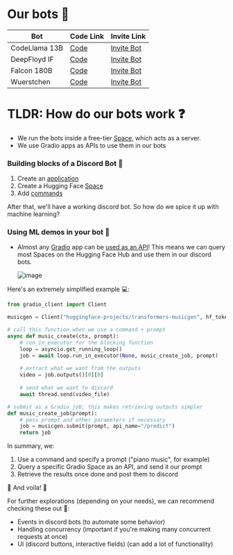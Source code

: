 # Our bots 🤖
| Bot | Code Link | Invite Link |
| -------- | -------- | -------- |
| CodeLlama 13B   | [Code](https://huggingface.co/spaces/huggingface-projects/codellama-bot)   | [Invite Bot](https://discord.com/api/oauth2/authorize?client_id=1152238037355474964&permissions=309237647360&scope=bot)   |
| DeepFloyd IF  | [Code](https://huggingface.co/spaces/huggingface-projects/deepfloydif-bot)   | [Invite Bot](https://discord.com/api/oauth2/authorize?client_id=1154395078735953930&permissions=51200&scope=bot)   |
| Falcon 180B  | [Code](https://huggingface.co/spaces/huggingface-projects/falcon180b-bot)   | [Invite Bot](https://discord.com/api/oauth2/authorize?client_id=1155169841276260546&permissions=326417516544&scope=bot)   |
| Wuerstchen  | [Code](https://huggingface.co/spaces/huggingface-projects/wuerstchen-bot)   | [Invite Bot](https://discord.com/api/oauth2/authorize?client_id=1155489509518098565&permissions=51200&scope=bot)   |


# TLDR: How do our bots work ❓

- We run the bots inside a free-tier [Space](https://huggingface.co/new-space?sdk=gradio), which acts as a server. 
- We use Gradio apps as APIs to use them in our bots

### Building blocks of a Discord Bot 🤖

1. Create an [application](https://discord.com/developers/applications)
2. Create a Hugging Face [Space](https://huggingface.co/new-space?sdk=gradio)
3. Add [commands](https://huggingface.co/spaces/huggingface-projects/huggingbots/blob/main/app.py)

After that, we'll have a working discord bot. So how do we spice it up with machine learning?

### Using ML demos in your bot 🧠
- Almost any [Gradio](https://github.com/gradio-app/gradio/tree/main/client/python) app can be [used as an API](https://www.gradio.app/guides/sharing-your-app#api-page)! This means we can query most Spaces on the Hugging Face Hub and use them in our discord bots.

  ![image](https://github.com/lunarflu/fork-discord-bots/assets/70143200/97316c28-7c99-42c0-ab6a-687819d678f8)


Here's an extremely simplified example 💻: 

```python
from gradio_client import Client

musicgen = Client("huggingface-projects/transformers-musicgen", hf_token=os.getenv("HF_TOKEN"))

# call this function when we use a command + prompt
async def music_create(ctx, prompt): 
    # run_in_executor for the blocking function
    loop = asyncio.get_running_loop()
    job = await loop.run_in_executor(None, music_create_job, prompt)
    
    # extract what we want from the outputs
    video = job.outputs()[0][0]
    
    # send what we want to discord
    await thread.send(video_file)

# submit as a Gradio job; this makes retrieving outputs simpler
def music_create_job(prompt):
    # pass prompt and other parameters if necessary
    job = musicgen.submit(prompt, api_name="/predict")
    return job

```
In summary, we:
1. Use a command and specify a prompt ("piano music", for example)
2. Query a specific Gradio Space as an API, and send it our prompt
3. Retrieve the results once done and post them to discord

🎉 And voila! 🎉

For further explorations (depending on your needs), we can recommend checking these out 🧐:
- Events in discord bots (to automate some behavior)
- Handling concurrency (important if you're making many concurrent requests at once)
- UI (discord buttons, interactive fields) (can add a lot of functionality)
